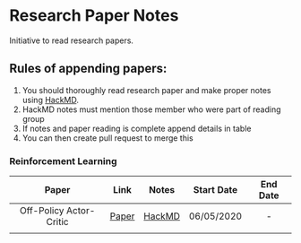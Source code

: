 # Research Paper Notes
Initiative to read research papers.

## Rules of appending papers:
1. You should thoroughly read research paper and make proper notes using [HackMD](https://hackmd.io/).
1. HackMD notes must mention those member who were part of reading group
1. If notes and paper reading is complete append details in table
1. You can then create pull request to merge this 

### Reinforcement Learning

| Paper | Link | Notes | Start Date | End Date |
|:-----:|:----:|:-----:|:----------:|:--------:|
| Off-Policy Actor-Critic | [Paper](https://arxiv.org/abs/1205.4839) | [HackMD](https://hackmd.io/@FtbpSED3RQWclbmbmkChEA/BkcB-xwvI/edit) | 06/05/2020 |     -    |
| | | | | |

